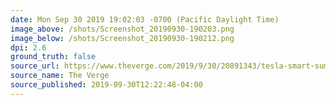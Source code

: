 ```yaml
---
date: Mon Sep 30 2019 19:02:03 -0700 (Pacific Daylight Time)
image_above: /shots/Screenshot_20190930-190203.png
image_below: /shots/Screenshot_20190930-190212.png
dpi: 2.6
ground_truth: false
source_url: https://www.theverge.com/2019/9/30/20891343/tesla-smart-summon-feature-videos-parking-accidents
source_name: The Verge
source_published: 2019-09-30T12:22:48-04:00
---
```

